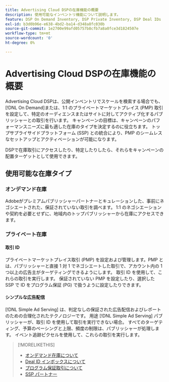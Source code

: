 ```yaml
---
title: Advertising Cloud DSPの在庫機能の概要
description: 使用可能なインベントリ機能について説明します。
feature: DSP On Demand Inventory, DSP Private Inventory, DSP Deal IDs
exl-id: b3d0b96e-e638-4bd2-ba14-d348a8fc030b
source-git-commit: 1e2700e99afd05757b8cfb7a8a0fce3d1824507e
workflow-type: tm+mt
source-wordcount: '0'
ht-degree: 0%

---
```


# Advertising Cloud DSPの在庫機能の概要

Advertising Cloud DSPは、公開インベントリでスケールを検索する場合でも、 [!DNL On Demand]または、1:1 のプライベートマーケットプレイス (PMP) 取引を設定して、特定のオーディエンスまたはサイトに対してアクティブ化するパブリッシャーとの取引を行います。 キャンペーンの目標は、キャンペーンのパフォーマンスニーズに最も適した在庫のタイプを決定するのに役立ちます。 トップサプライサイドプラットフォーム (SSP) との統合により、PMP のシームレスなセットアップとアクティベーションが可能になります。

DSPで在庫取引にアクセスしたり、特定したりしたら、それらをキャンペーンの配置ターゲットとして使用できます。

## 使用可能な在庫タイプ

### オンデマンド在庫

Adobeがプレミアムパブリッシャーパートナーとキュレーションした、事前にネゴシエートされた、保証されていない取引を調べます。 1:1 のネゴシエーションや契約を必要とせずに、地域内のトップパブリッシャーから在庫にアクセスできます。

### プライベート在庫

#### 取引 ID

プライベートマーケットプレイス取引 (PMP) を設定および管理します。PMP とは、パブリッシャーと直接 1 対 1 でネゴシエートした取引で、アカウント内の 1 つ以上の広告主がターゲティングできるようにします。 取引 ID を使用して、これらの取引を実行します。 保証されていない PMP を設定したり、選択した SSP で ID をプログラム保証 (PG) で扱うように設定したりできます。

#### シンプルな広告配信

[!DNL Simple Ad Serving] は、判定なしの保証された広告配信およびレポートのための合理化されたテクノロジーです。 用途 [!DNL Simple Ad Serving] パブリッシャーが、取引 ID を使用して取引を実行できない場合。 すべてのターゲティング、予算のペーシングと上限、頻度の制限は、パブリッシャーが処理します。 イベント追跡ピクセルを使用して、これらの取引を実行します。

>[!MORELIKETHIS]
>
>* [オンデマンド在庫について](on-demand-inventory-about.md)
>* [Deal ID インボックスについて](deal-id-inbox-about.md)
>* [プログラム保証取引について](programmatic-guaranteed-about.md)
>* [SSP パートナー](ssp-partners.md)

<!-- >* [About Private Inventory](private-inventory-about.md) -->
